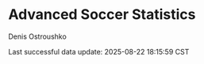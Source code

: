 # Advanced Soccer Statistics
Denis Ostroushko

<!-- gfm -->

Last successful data update: 2025-08-22 18:15:59 CST
